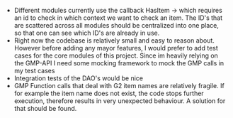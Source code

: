 - Different modules currently use the callback HasItem -> which requires an id to check in which context we want to check an item.
The ID's that are scattered across all modules should be centralized into one place, so that one can see which ID's are already in use.
- Right now the codebase is relatively small and easy to reason about. However before adding any mayor features, I would prefer to add 
test cases for the core modules of this project. Since im heavily relying on the GMP-API I need some mocking framework to mock the GMP calls in my test cases
- Integration tests of the DAO's would be nice
- GMP Function calls that deal with G2 item names are relatively fragile. If for example the item name does not exist, the code stops further execution, therefore
results in very unexpected behaviour. A solution for that should be found. 